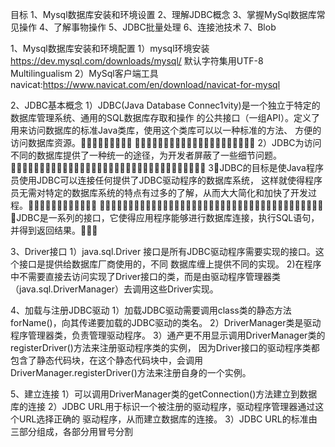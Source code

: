 目标
1、Mysql数据库安装和环境设置
2、理解JDBC概念
3、掌握MySql数据库常见操作
4、了解事物操作
5、JDBC批量处理
6、连接池技术
7、Blob

1、Mysql数据库安装和环境配置
1）mysql环境安装
https://dev.mysql.com/downloads/mysql/
默认字符集用UTF-8
Multilingualism
2）MySql客户端工具
navicat:https://www.navicat.com/en/download/navicat-for-mysql

2、JDBC基本概念
1）JDBC(Java Database Connec1vity)是一个独立于特定的数据库管理系统、通用的SQL数据库存取和操作
的公共接口（一组API）。定义了用来访问数据库的标准Java类库，使用这个类库可以以一种标准的方法、
方便的访问数据库资源。􁔄􀬪􀒅􀖵􁊠􁬯􀓻􁔄􀬪
􀝢􀕦􀕦􀓞􁐿􀺽􀙵􁌱􀷜􁀩􀌵􀷜􀗎􀣈􁦢􁳯􀷄􀴝􀬪􁩒􁃠
2）JDBC为访问不同的数据库提供了一种统一的途径，为开发者屏蔽了一些细节问题。􀔅􁦢􁳯􀓧􀝶􁌱􀷄􀴝􀬪􀵉􀗀􀔧􀓞􁐿􁕹􀓞􁌱􁭔􀮆􀒅􀔅􀭏􀝎􁘏􀩽􁠰􀔧􀓞􀔶􁕡􁜓􁳯􁷌􀌶
3􀌵JDBC的目标是使Java程序员使用JDBC可以连接任何提供了JDBC驱动程序的数据库系统，
这样就使得程序员无需对特定的数据库系统的特点有过多的了解，从而大大简化和加快了开发过程。􁸝􀛖􁑕􀬧􁌱􀷄􀴝􀬪􁔮􁕹􀒅􁬯
􀻏􀩪􀖵􀮑􁑕􀬧􀞧􀷫􁵱􀩒􁇙􀨧􁌱􀷄􀴝􀬪􁔮􁕹􁌱􁇙􁅩􀹍􁬦􀥚􁌱􀔧􁥴􀒅􀕗􁘒􀥟􀥟􁓌􀛸􀞾􀛒􀮳􀔧􀭏
􀝎JDBC是一系列的接口，它使得应用程序能够进行数据库连接，执行SQL语句，并得到返回结果。􁬦􁑕􀌶

3、Driver接口
1）java.sql.Driver 接口是所有JDBC驱动程序需要实现的接口。这个接口是提供给数据库厂商使用的，不同
数据库缠上提供不同的实现。
2)在程序中不需要直接去访问实现了Driver接口的类，而是由驱动程序管理器类
（java.sql.DriverManager）去调用这些Driver实现。

4、加载与注册JDBC驱动
1）加载JDBC驱动需要调用class类的静态方法forName()，向其传递要加载的JDBC驱动的类名。
2）DriverManager类是驱动程序管理器类，负责管理驱动程序。
3）通产更不用显示调用DriverManager类的registerDriver()方法来注册驱动程序类的实例，
因为Driver接口的驱动程序类都包含了静态代码块，在这个静态代码块中，会调用
DriverManager.registerDriver()方法来注册自身的一个实例。

5、建立连接
1）可以调用DriverManager类的getConnection()方法建立到数据库的连接
2）JDBC URL用于标识一个被注册的驱动程序，驱动程序管理器通过这个URL选择正确的
驱动程序，从而建立数据库的连接。
3）JDBC URL的标准由三部分组成，各部分用冒号分割